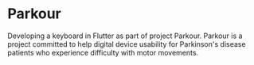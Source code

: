 # Parkour
Developing a keyboard in Flutter as part of project Parkour. 
Parkour is a project committed to help digital device usability for Parkinson's disease patients who experience difficulty with motor movements. 

